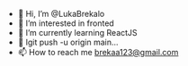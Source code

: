 - 👋 Hi, I’m @LukaBrekalo
- 👀 I’m interested in fronted
- 🌱 I’m currently learning ReactJS
- 💞️ Igit push -u origin main...
- 📫 How to reach me brekaa123@gmail.com
<!---
breka34/breka34 is a ✨ special ✨ repository because its `README.md` (this file) appears on your GitHub profile.
You can click the Preview link to take a look at your changes.
--->
